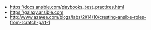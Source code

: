 - https://docs.ansible.com/playbooks_best_practices.html
- https://galaxy.ansible.com
- http://www.azavea.com/blogs/labs/2014/10/creating-ansible-roles-from-scratch-part-1
